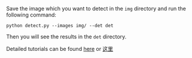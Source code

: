 Save the image which you want to detect in the `img` directory and run the following command:

```
python detect.py --images img/ --det det
```

Then you will see the results in the `det` directory.

Detailed tutorials can be found [here](https://blog.paperspace.com/tag/series-yolo/) or [这里](https://blog.csdn.net/ManiacLook/article/details/121408137)

